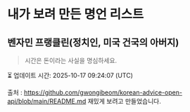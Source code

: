 # 내가 보려 만든 명언 리스트

##  벤자민 프랭클린(정치인, 미국 건국의 아버지)
> 시간은 돈이라는 사실을 명심하세요.


⏳ 업데이트 시간: 2025-10-17 09:24:07 (UTC)

출처 : https://github.com/gwongibeom/korean-advice-open-api/blob/main/README.md
재밌게 보려고 만들었습니다.
